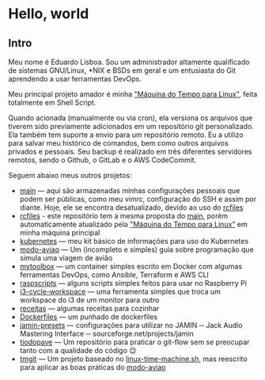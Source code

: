 # Hello, world

## Intro

Meu nome é Eduardo Lisboa. Sou um administrador altamente qualificado de sistemas GNU/Linux, *NIX e BSDs em geral e um entusiasta do Git aprendendo a usar ferramentas DevOps.

Meu principal projeto amador é minha ["Máquina do Tempo para Linux"](https://github.com/elisboa/linux-time-machine.sh), feita totalmente em Shell Script. 

Quando acionada (manualmente ou via cron), ela versiona os arquivos que tiverem sido previamente adicionados em um repositório git personalizado. Ela também tem suporte a envio para um repositório remoto. Eu a utilizo para salvar meu histórico de comandos, bem como outros arquivos privados e pessoais. Seu backup é realizado em três diferentes servidores remotos, sendo o Github, o GitLab e o AWS CodeCommit.

Seguem abaixo meus outros projetos:

 - [main](https://github.com/elisboa/main) — aqui são armazenadas minhas configurações pessoais que podem ser públicas, como meu vimrc, configuração do SSH e assim por diante. Hoje, ele se encontra desatualizado, devido ao uso do [rcfiles](https://github.com/elisboa/rcfiles)
 - [rcfiles](https://github.com/elisboa/rcfiles) - este repositório tem a mesma proposta do [main](https://github.com/elisboa/main), porém automaticamente atualizado pela ["Máquina do Tempo para Linux"](https://github.com/elisboa/linux-time-machine.sh) em minha máquina principal
 - [kubernetes](https://github.com/elisboa/kubertips) — meu kit básico de informações para uso do Kubernetes
 - [modo-aviao](https://github.com/elisboa/modo-aviao) — Um (incompleto e simples) guia sobre programação que simula uma viagem de avião
 - [mytoolbox](https://github.com/elisboa/mytoolbox) — um container simples escrito em Docker com algumas ferramentas DevOps, como Ansible, Terraform e AWS CLI
 - [raspscripts](https://github.com/elisboa/raspscripts) — alguns scripts simples feitos para usar no Raspberry Pi
 - [i3-cycle-workspace](https://github.com/elisboa/i3-cycle-workspace) — uma ferramenta simples que troca um workspace do i3 de um monitor para outro
 - [receitas](https://github.com/elisboa/receitas) — algumas receitas para cozinhar
 - [Dockerfiles](https://github.com/elisboa/Dockerfiles) — um punhado de dockerfiles
 - [jamin-presets](https://github.com/elisboa/jamin-presets) — configurações para utilizar no JAMIN ─ Jack Audio Mastering Interface ─ sourceforge.net/projects/jamin
 - [tiodopave](https://github.com/elisboa/tiodopave) — Um repositório para praticar o git-flow sem se preocupar tanto com a qualidade do código 😌
 - [tmgit](https://github.com/elisboa/tmgit) — Um projeto baseado no [linux-time-machine.sh](https://github.com/elisboa/linux-time-machine.sh), mas reescrito para aplicar as boas práticas do [modo-aviao](https://github.com/elisboa/modo-aviao)
